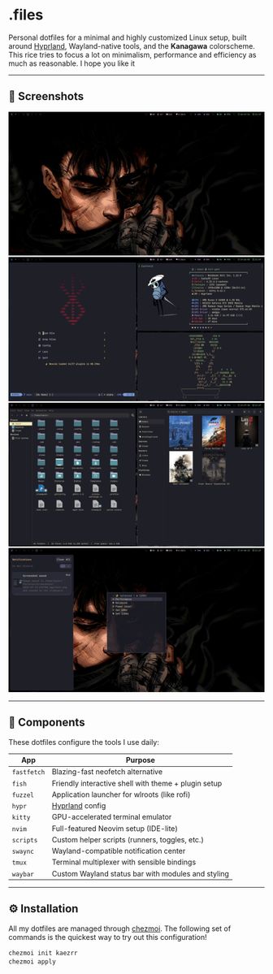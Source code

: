 # .files

Personal dotfiles for a minimal and highly customized Linux setup, built around [Hyprland](https://github.com/hyprwm/Hyprland), Wayland-native tools, and the **Kanagawa** colorscheme.  
This rice tries to focus a lot on minimalism, performance and efficiency as much as reasonable. I hope you like it

---

## 📸 Screenshots

![wallpaper](/Pictures/screenshots/showcase1.png)
![workflow](/Pictures/screenshots/showcase2.png)
![gaming_misc](/Pictures/screenshots/showcase3.png)
![notif_launcher](/Pictures/screenshots/showcase4.png)

---

## 🧩 Components

These dotfiles configure the tools I use daily:

| App         | Purpose                                               |
| ----------- | ----------------------------------------------------- |
| `fastfetch` | Blazing-fast neofetch alternative                     |
| `fish`      | Friendly interactive shell with theme + plugin setup  |
| `fuzzel`    | Application launcher for wlroots (like rofi)          |
| `hypr`      | [Hyprland](https://github.com/hyprwm/Hyprland) config |
| `kitty`     | GPU-accelerated terminal emulator                     |
| `nvim`      | Full-featured Neovim setup (IDE-lite)                 |
| `scripts`   | Custom helper scripts (runners, toggles, etc.)        |
| `swaync`    | Wayland-compatible notification center                |
| `tmux`      | Terminal multiplexer with sensible bindings           |
| `waybar`    | Custom Wayland status bar with modules and styling    |

---

## ⚙️ Installation

All my dotfiles are managed through [chezmoi](https://www.chezmoi.io/). The following set of commands is the quickest way to try out this configuration!

```bash
chezmoi init kaezrr
chezmoi apply
```
